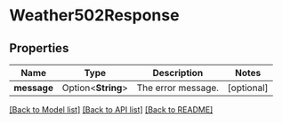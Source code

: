 # Weather502Response

## Properties

Name | Type | Description | Notes
------------ | ------------- | ------------- | -------------
**message** | Option<**String**> | The error message. | [optional]

[[Back to Model list]](../README.md#documentation-for-models) [[Back to API list]](../README.md#documentation-for-api-endpoints) [[Back to README]](../README.md)


